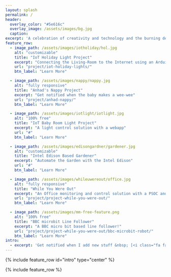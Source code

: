 ```yaml
---
layout: splash
permalink: /
header:
  overlay_color: "#5e616c"
  overlay_image: /assets/images/bg.jpg
  caption:
excerpt: 'A celebration of creativity and technology and the burning desire of a maker to create something from a vision. This blog is about making, re-making and learning by doing. Do-It-Yourself and have fun while you are at it.{::nomarkdown}<br />{:/nomarkdown}'
feature_row:
  - image_path: /assets/images/iotholiday/hol.jpg
    alt: "customizable"
    title: "IoT Holiday Light Project"
    excerpt: "Connecting the Living-Room to the Internet using an Arduino YUN and a Raspberry Pi"
    url: "project/iot-holiday-lights/"
    btn_label: "Learn More"

  - image_path: /assets/images/nappy/nappy.jpg
    alt: "fully responsive"
    title: "Anhad's Nappy Project"
    excerpt: "Get notified when the baby makes a wee-wee"
    url: "project/anhad-nappy/"
    btn_label: "Learn More"

  - image_path: /assets/images/iotlight/iotlight.jpg
    alt: "100% free"
    title: "IoT Baby Room Light Project"
    excerpt: "A light control solution with a webapp"
    url: "#"
    btn_label: "Learn More"

  - image_path: /assets/images/edisongardner/gardener.jpg
    alt: "customizable"
    title: "Intel Edison Based Gardener"
    excerpt: "Automate the Garden with the Intel Edison"
    url: "#"
    btn_label: "Learn More"

  - image_path: /assets/images/whileuwereout/office.jpg
    alt: "fully responsive"
    title: "While You Were Out"
    excerpt: "An Office monitoring and control solution with a PSOC and Raspberry Pi 2"
    url: "project/project-while-you-were-out/"
    btn_label: "Learn More"

  - image_path: /assets/images/mm-free-feature.png
    alt: "100% free"
    title: "BBC microbit Line Follower"
    excerpt: "A BBC micro bit based line follower!"
    url: "project/project-while-you-were-out/bbc-microbit-robot/"
    btn_label: "Learn More"
intro:
  - excerpt: 'Get notified when I add new stuff &nbsp; [<i class="fa fa-twitter"></i> @BodgeWires](https://twitter.com/bodgewires){: .btn .btn--twitter}'
---
```


{% include feature_row id="intro" type="center" %}

{% include feature_row %}

